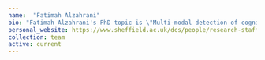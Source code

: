 ```yaml
---
name:  "Fatimah Alzahrani"
bio: "Fatimah Alzahrani's PhD topic is \"Multi-modal detection of cognitive decline\""
personal_website: https://www.sheffield.ac.uk/dcs/people/research-staff/fatimah-alzahrani
collection: team
active: current
---
```

